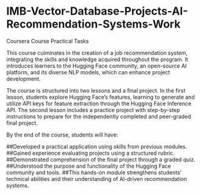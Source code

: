 # IMB-Vector-Database-Projects-AI-Recommendation-Systems-Work
Coursera Course Practical Tasks

This course culminates in the creation of a job recommendation system, integrating the skills and knowledge acquired throughout the program. It introduces learners to the Hugging Face community, an open-source AI platform, and its diverse NLP models, which can enhance project development.

The course is structured into two lessons and a final project. In the first lesson, students explore Hugging Face’s features, learning to generate and utilize API keys for feature extraction through the Hugging Face Inference API. The second lesson includes a practice project with step-by-step instructions to prepare for the independently completed and peer-graded final project.

By the end of the course, students will have:

##Developed a practical application using skills from previous modules.
##Gained experience evaluating projects using a structured rubric.
##Demonstrated comprehension of the final project through a graded quiz.
##Understood the purpose and functionality of the Hugging Face community and tools.
##This hands-on module strengthens students' technical abilities and their understanding of AI-driven recommendation systems.
